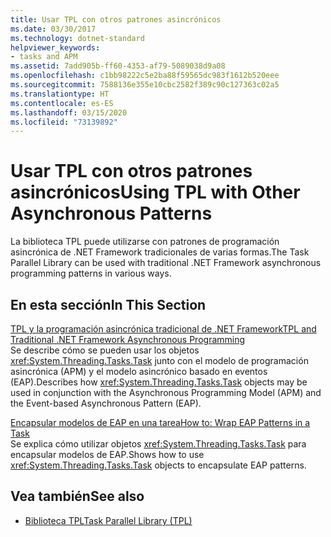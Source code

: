 ```yaml
---
title: Usar TPL con otros patrones asincrónicos
ms.date: 03/30/2017
ms.technology: dotnet-standard
helpviewer_keywords:
- tasks and APM
ms.assetid: 7add905b-ff60-4353-af79-5089038d9a08
ms.openlocfilehash: c1bb98222c5e2ba88f59565dc983f1612b520eee
ms.sourcegitcommit: 7588136e355e10cbc2582f389c90c127363c02a5
ms.translationtype: HT
ms.contentlocale: es-ES
ms.lasthandoff: 03/15/2020
ms.locfileid: "73139892"
---
```

# <a name="using-tpl-with-other-asynchronous-patterns"></a><span data-ttu-id="8737d-102">Usar TPL con otros patrones asincrónicos</span><span class="sxs-lookup"><span data-stu-id="8737d-102">Using TPL with Other Asynchronous Patterns</span></span>
<span data-ttu-id="8737d-103">La biblioteca TPL puede utilizarse con patrones de programación asincrónica de .NET Framework tradicionales de varias formas.</span><span class="sxs-lookup"><span data-stu-id="8737d-103">The Task Parallel Library can be used with traditional .NET Framework asynchronous programming patterns in various ways.</span></span>  
  
## <a name="in-this-section"></a><span data-ttu-id="8737d-104">En esta sección</span><span class="sxs-lookup"><span data-stu-id="8737d-104">In This Section</span></span>  
 [<span data-ttu-id="8737d-105">TPL y la programación asincrónica tradicional de .NET Framework</span><span class="sxs-lookup"><span data-stu-id="8737d-105">TPL and Traditional .NET Framework Asynchronous Programming</span></span>](../../../docs/standard/parallel-programming/tpl-and-traditional-async-programming.md)  
 <span data-ttu-id="8737d-106">Se describe cómo se pueden usar los objetos <xref:System.Threading.Tasks.Task> junto con el modelo de programación asincrónica (APM) y el modelo asincrónico basado en eventos (EAP).</span><span class="sxs-lookup"><span data-stu-id="8737d-106">Describes how <xref:System.Threading.Tasks.Task> objects may be used in conjunction with the Asynchronous Programming Model (APM) and the Event-based Asynchronous Pattern (EAP).</span></span>  
  
 [<span data-ttu-id="8737d-107">Encapsular modelos de EAP en una tarea</span><span class="sxs-lookup"><span data-stu-id="8737d-107">How to: Wrap EAP Patterns in a Task</span></span>](../../../docs/standard/parallel-programming/how-to-wrap-eap-patterns-in-a-task.md)  
 <span data-ttu-id="8737d-108">Se explica cómo utilizar objetos <xref:System.Threading.Tasks.Task> para encapsular modelos de EAP.</span><span class="sxs-lookup"><span data-stu-id="8737d-108">Shows how to use <xref:System.Threading.Tasks.Task> objects to encapsulate EAP patterns.</span></span>  
  
## <a name="see-also"></a><span data-ttu-id="8737d-109">Vea también</span><span class="sxs-lookup"><span data-stu-id="8737d-109">See also</span></span>

- [<span data-ttu-id="8737d-110">Biblioteca TPL</span><span class="sxs-lookup"><span data-stu-id="8737d-110">Task Parallel Library (TPL)</span></span>](../../../docs/standard/parallel-programming/task-parallel-library-tpl.md)
